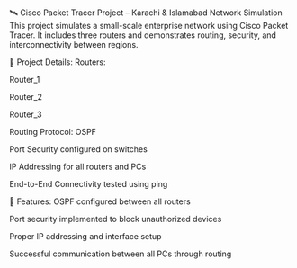 🛰️ Cisco Packet Tracer Project – Karachi & Islamabad Network Simulation
This project simulates a small-scale enterprise network using Cisco Packet Tracer. It includes three routers and demonstrates routing, security, and interconnectivity between regions.

🔹 Project Details:
Routers:

Router_1

Router_2

Router_3

Routing Protocol: OSPF

Port Security configured on switches

IP Addressing for all routers and PCs

End-to-End Connectivity tested using ping

🔧 Features:
OSPF configured between all routers

Port security implemented to block unauthorized devices

Proper IP addressing and interface setup

Successful communication between all PCs through routing

